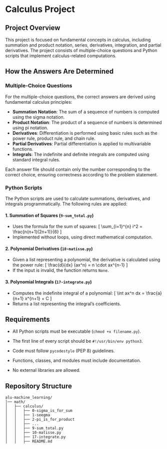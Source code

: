 # Calculus Project

## Project Overview

This project is focused on fundamental concepts in calculus, including summation and product notation, series, derivatives, integration, and partial derivatives. The project consists of multiple-choice questions and Python scripts that implement calculus-related computations.

## How the Answers Are Determined

### Multiple-Choice Questions

For the multiple-choice questions, the correct answers are derived using fundamental calculus principles:

- **Summation Notation**: The sum of a sequence of numbers is computed using the sigma notation.
- **Product Notation**: The product of a sequence of numbers is determined using pi notation.
- **Derivatives**: Differentiation is performed using basic rules such as the power rule, product rule, and chain rule.
- **Partial Derivatives**: Partial differentiation is applied to multivariable functions.
- **Integrals**: The indefinite and definite integrals are computed using standard integral rules.

Each answer file should contain only the number corresponding to the correct choice, ensuring correctness according to the problem statement.

### Python Scripts

The Python scripts are used to calculate summations, derivatives, and integrals programmatically. The following rules are applied:

#### 1. Summation of Squares (`9-sum_total.py`)

- Uses the formula for the sum of squares:
  \[ \sum_{i=1}^{n} i^2 = \frac{n(n+1)(2n+1)}{6} \]
- Implemented without loops, using direct mathematical computation.

#### 2. Polynomial Derivatives (`10-matisse.py`)

- Given a list representing a polynomial, the derivative is calculated using the power rule:
  \[ \frac{d}{dx} (ax^n) = n \cdot ax^{n-1} \]
- If the input is invalid, the function returns `None`.

#### 3. Polynomial Integrals (`17-integrate.py`)

- Computes the indefinite integral of a polynomial:
  \[ \int ax^n dx = \frac{a}{n+1} x^{n+1} + C \]
- Returns a list representing the integral’s coefficients.

## Requirements

- All Python scripts must be executable (`chmod +x filename.py`).

- The first line of every script should be `#!/usr/bin/env python3`.
- Code must follow `pycodestyle` (PEP 8) guidelines.
- Functions, classes, and modules must include documentation.
- No external libraries are allowed.

## Repository Structure

```plaintext
alu-machine_learning/
│── math/
│   ├── calculus/
│   │   ├── 0-sigma_is_for_sum
│   │   ├── 1-seegma
│   │   ├── 2-pi_is_for_product
│   │   ├── ...
│   │   ├── 9-sum_total.py
│   │   ├── 10-matisse.py
│   │   ├── 17-integrate.py
│   │   ├── README.md
```
